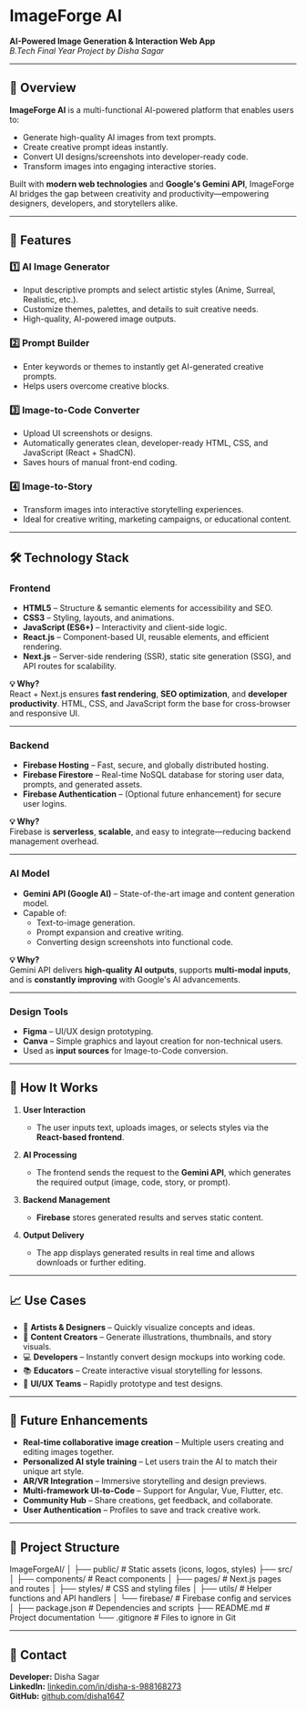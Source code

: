 # ImageForge AI  
**AI-Powered Image Generation & Interaction Web App**  
*B.Tech Final Year Project by Disha Sagar*  

---

## 📌 Overview
**ImageForge AI** is a multi-functional AI-powered platform that enables users to:
- Generate high-quality AI images from text prompts.
- Create creative prompt ideas instantly.
- Convert UI designs/screenshots into developer-ready code.
- Transform images into engaging interactive stories.

Built with **modern web technologies** and **Google's Gemini API**, ImageForge AI bridges the gap between creativity and productivity—empowering designers, developers, and storytellers alike.

---

## 🚀 Features

### 1️⃣ AI Image Generator
- Input descriptive prompts and select artistic styles (Anime, Surreal, Realistic, etc.).
- Customize themes, palettes, and details to suit creative needs.
- High-quality, AI-powered image outputs.

### 2️⃣ Prompt Builder
- Enter keywords or themes to instantly get AI-generated creative prompts.
- Helps users overcome creative blocks.

### 3️⃣ Image-to-Code Converter
- Upload UI screenshots or designs.
- Automatically generates clean, developer-ready HTML, CSS, and JavaScript (React + ShadCN).
- Saves hours of manual front-end coding.

### 4️⃣ Image-to-Story
- Transform images into interactive storytelling experiences.
- Ideal for creative writing, marketing campaigns, or educational content.

---

## 🛠 Technology Stack

### **Frontend**
- **HTML5** – Structure & semantic elements for accessibility and SEO.
- **CSS3** – Styling, layouts, and animations.
- **JavaScript (ES6+)** – Interactivity and client-side logic.
- **React.js** – Component-based UI, reusable elements, and efficient rendering.
- **Next.js** – Server-side rendering (SSR), static site generation (SSG), and API routes for scalability.

**💡 Why?**  
React + Next.js ensures **fast rendering**, **SEO optimization**, and **developer productivity**. HTML, CSS, and JavaScript form the base for cross-browser and responsive UI.

---

### **Backend**
- **Firebase Hosting** – Fast, secure, and globally distributed hosting.
- **Firebase Firestore** – Real-time NoSQL database for storing user data, prompts, and generated assets.
- **Firebase Authentication** – (Optional future enhancement) for secure user logins.

**💡 Why?**  
Firebase is **serverless**, **scalable**, and easy to integrate—reducing backend management overhead.

---

### **AI Model**
- **Gemini API (Google AI)** – State-of-the-art image and content generation model.
- Capable of:
  - Text-to-image generation.
  - Prompt expansion and creative writing.
  - Converting design screenshots into functional code.

**💡 Why?**  
Gemini API delivers **high-quality AI outputs**, supports **multi-modal inputs**, and is **constantly improving** with Google's AI advancements.

---

### **Design Tools**
- **Figma** – UI/UX design prototyping.
- **Canva** – Simple graphics and layout creation for non-technical users.
- Used as **input sources** for Image-to-Code conversion.

---

## 🔗 How It Works
1. **User Interaction**  
   - The user inputs text, uploads images, or selects styles via the **React-based frontend**.
   
2. **AI Processing**  
   - The frontend sends the request to the **Gemini API**, which generates the required output (image, code, story, or prompt).

3. **Backend Management**  
   - **Firebase** stores generated results and serves static content.

4. **Output Delivery**  
   - The app displays generated results in real time and allows downloads or further editing.

---

## 📈 Use Cases
- 🎨 **Artists & Designers** – Quickly visualize concepts and ideas.
- 📰 **Content Creators** – Generate illustrations, thumbnails, and story visuals.
- 💻 **Developers** – Instantly convert design mockups into working code.
- 📚 **Educators** – Create interactive visual storytelling for lessons.
- 📱 **UI/UX Teams** – Rapidly prototype and test designs.

---

## 🔮 Future Enhancements
- **Real-time collaborative image creation** – Multiple users creating and editing images together.
- **Personalized AI style training** – Let users train the AI to match their unique art style.
- **AR/VR Integration** – Immersive storytelling and design previews.
- **Multi-framework UI-to-Code** – Support for Angular, Vue, Flutter, etc.
- **Community Hub** – Share creations, get feedback, and collaborate.
- **User Authentication** – Profiles to save and track creative work.

---

## 📂 Project Structure
ImageForgeAI/
│
├── public/ # Static assets (icons, logos, styles)
├── src/
│ ├── components/ # React components
│ ├── pages/ # Next.js pages and routes
│ ├── styles/ # CSS and styling files
│ ├── utils/ # Helper functions and API handlers
│ └── firebase/ # Firebase config and services
│
├── package.json # Dependencies and scripts
├── README.md # Project documentation
└── .gitignore # Files to ignore in Git

---
## 💬 Contact
**Developer:** Disha Sagar  
**LinkedIn:** [linkedin.com/in/disha-s-988168273](https://www.linkedin.com/in/disha-s-988168273/)  
**GitHub:** [github.com/disha1647](https://github.com/disha1647) 
